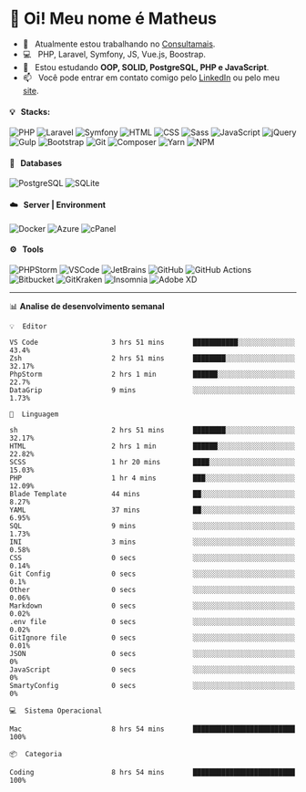 # 👋 Oi! Meu nome é Matheus

- 🔭 &nbsp; Atualmente estou trabalhando no [Consultamais](https://consultamais.com.br/).
- 💻 &nbsp; PHP, Laravel, Symfony, JS, Vue.js, Boostrap.
- 🌱 &nbsp; Estou estudando **OOP, SOLID, PostgreSQL, PHP e JavaScript**.
- 📫 &nbsp; Você pode entrar em contato comigo pelo [LinkedIn](https://www.linkedin.com/in/matheuscamargoxavier/) ou pelo meu [site](https://matheuscamargo.co).

#### 💡 &nbsp; Stacks:
![PHP](https://img.shields.io/badge/-PHP-777BB4?&logo=php&logoColor=FFFFFF)
![Laravel](https://img.shields.io/badge/-Laravel-FF2D20?&logo=laravel&logoColor=FFFFFF)
![Symfony](https://img.shields.io/badge/-Symfony-000000?&logo=symfony&logoColor=FFFFFF)
![HTML](https://img.shields.io/badge/-HTML-E34F26?&logo=html5&logoColor=FFFFFF)
![CSS](https://img.shields.io/badge/-CSS-1572B6?&logo=css3&logoColor=FFFFFF)
![Sass](https://img.shields.io/badge/-Sass-CC6699?&logo=sass&logoColor=FFFFFF)
![JavaScript](https://img.shields.io/badge/-JavaScript-F7DF1E?&logo=javascript&logoColor=FFFFFF)
![jQuery](https://img.shields.io/badge/-jQuery-0769AD?&logo=jquery&logoColor=FFFFFF)
![Gulp](https://img.shields.io/badge/-Gulp-CF4647?&logo=gulp&logoColor=FFFFFF)
![Bootstrap](https://img.shields.io/badge/-Bootstrap-7952B3?&logo=bootstrap&logoColor=FFFFFF)
![Git](https://img.shields.io/badge/-Git-F05032?&logo=git&logoColor=FFFFFF)
![Composer](https://img.shields.io/badge/-Composer-885630?&logo=composer&logoColor=FFFFFF)
![Yarn](https://img.shields.io/badge/-Yarn-2C8EBB?&logo=yarn&logoColor=FFFFFF)
![NPM](https://img.shields.io/badge/-npm-CB3837?&logo=npm&logoColor=FFFFFF)

#### 💾 &nbsp; Databases
![PostgreSQL](https://img.shields.io/badge/-PostgreSQL-336791?&logo=PostgreSQL&logoColor=FFFFFF)
![SQLite](https://img.shields.io/badge/-SQLite-003B57?&logo=SQLite&logoColor=FFFFFF)

#### ☁️ &nbsp; Server | Environment
![Docker](https://img.shields.io/badge/-Docker-2496ED?&logo=docker&logoColor=FFFFFF)
![Azure](https://img.shields.io/badge/-Azure-0089D6?&logo=microsoft%20azure&logoColor=FFFFFF)
![cPanel](https://img.shields.io/badge/-cPanel-FF6C2C?&logo=cpanel&logoColor=FFFFFF)

#### ⚙️ &nbsp; Tools
![PHPStorm](https://img.shields.io/badge/-PHPStorm-000000?&logo=PHPStorm&logoColor=FFFFFF)
![VSCode](https://img.shields.io/badge/-VSCode-007ACC?&logo=Visual%20Studio%20Code&logoColor=FFFFFF) 
![JetBrains](https://img.shields.io/badge/-JetBrains-000000?&logo=jetbrains&logoColor=FFFFFF) 
![GitHub](https://img.shields.io/badge/-GitHub-181717?&logo=github&logoColor=FFFFFF) 
![GitHub Actions](https://img.shields.io/badge/-GitHub%20Actions-181717?&logo=GitHub%20Actions&logoColor=FFFFFF) 
![Bitbucket](https://img.shields.io/badge/-Bitbucket-0052CC?&logo=bitbucket&logoColor=FFFFFF)
![GitKraken](https://img.shields.io/badge/-GitKraken-179287?&logo=GitKraken&logoColor=FFFFFF)
![Insomnia](https://img.shields.io/badge/-Insomnia-5849BE?&logo=Insomnia&logoColor=FFFFFF)
![Adobe XD](https://img.shields.io/badge/-Adobe%20XD-FF61F6?&logo=adobe%20xd&logoColor=FFFFFF) 
_______

📊  **Analise de desenvolvimento semanal**
```text
💡  Editor

VS Code                  3 hrs 51 mins       ███████████░░░░░░░░░░░░░░      43.4%
Zsh                      2 hrs 51 mins       ████████░░░░░░░░░░░░░░░░░     32.17%
PhpStorm                 2 hrs 1 min         ██████░░░░░░░░░░░░░░░░░░░      22.7%
DataGrip                 9 mins              ░░░░░░░░░░░░░░░░░░░░░░░░░      1.73%
```
```text
💬  Linguagem

sh                       2 hrs 51 mins       ████████░░░░░░░░░░░░░░░░░     32.17%
HTML                     2 hrs 1 min         ██████░░░░░░░░░░░░░░░░░░░     22.82%
SCSS                     1 hr 20 mins        ████░░░░░░░░░░░░░░░░░░░░░     15.03%
PHP                      1 hr 4 mins         ███░░░░░░░░░░░░░░░░░░░░░░     12.09%
Blade Template           44 mins             ██░░░░░░░░░░░░░░░░░░░░░░░      8.27%
YAML                     37 mins             ██░░░░░░░░░░░░░░░░░░░░░░░      6.95%
SQL                      9 mins              ░░░░░░░░░░░░░░░░░░░░░░░░░      1.73%
INI                      3 mins              ░░░░░░░░░░░░░░░░░░░░░░░░░      0.58%
CSS                      0 secs              ░░░░░░░░░░░░░░░░░░░░░░░░░      0.14%
Git Config               0 secs              ░░░░░░░░░░░░░░░░░░░░░░░░░       0.1%
Other                    0 secs              ░░░░░░░░░░░░░░░░░░░░░░░░░      0.06%
Markdown                 0 secs              ░░░░░░░░░░░░░░░░░░░░░░░░░      0.02%
.env file                0 secs              ░░░░░░░░░░░░░░░░░░░░░░░░░      0.02%
GitIgnore file           0 secs              ░░░░░░░░░░░░░░░░░░░░░░░░░      0.01%
JSON                     0 secs              ░░░░░░░░░░░░░░░░░░░░░░░░░         0%
JavaScript               0 secs              ░░░░░░░░░░░░░░░░░░░░░░░░░         0%
SmartyConfig             0 secs              ░░░░░░░░░░░░░░░░░░░░░░░░░         0%
```
```text
💻  Sistema Operacional

Mac                      8 hrs 54 mins       █████████████████████████       100%
```
```text
📦  Categoria

Coding                   8 hrs 54 mins       █████████████████████████       100%
```
